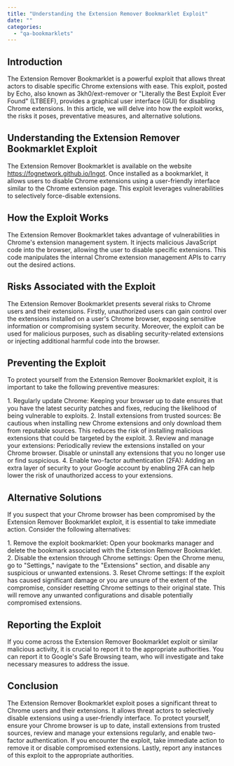 ```yaml
---
title: "Understanding the Extension Remover Bookmarklet Exploit"
date: ""
categories: 
  - "qa-bookmarklets"
---
```


## Introduction

The Extension Remover Bookmarklet is a powerful exploit that allows threat actors to disable specific Chrome extensions with ease. This exploit, posted by Echo, also known as 3kh0/ext-remover or "Literally the Best Exploit Ever Found" (LTBEEF), provides a graphical user interface (GUI) for disabling Chrome extensions. In this article, we will delve into how the exploit works, the risks it poses, preventative measures, and alternative solutions.

## Understanding the Extension Remover Bookmarklet Exploit

The Extension Remover Bookmarklet is available on the website https://fognetwork.github.io/Ingot. Once installed as a bookmarklet, it allows users to disable Chrome extensions using a user-friendly interface similar to the Chrome extension page. This exploit leverages vulnerabilities to selectively force-disable extensions.

## How the Exploit Works

The Extension Remover Bookmarklet takes advantage of vulnerabilities in Chrome's extension management system. It injects malicious JavaScript code into the browser, allowing the user to disable specific extensions. This code manipulates the internal Chrome extension management APIs to carry out the desired actions.

## Risks Associated with the Exploit

The Extension Remover Bookmarklet presents several risks to Chrome users and their extensions. Firstly, unauthorized users can gain control over the extensions installed on a user's Chrome browser, exposing sensitive information or compromising system security. Moreover, the exploit can be used for malicious purposes, such as disabling security-related extensions or injecting additional harmful code into the browser.

## Preventing the Exploit

To protect yourself from the Extension Remover Bookmarklet exploit, it is important to take the following preventive measures:

1\. Regularly update Chrome: Keeping your browser up to date ensures that you have the latest security patches and fixes, reducing the likelihood of being vulnerable to exploits. 2. Install extensions from trusted sources: Be cautious when installing new Chrome extensions and only download them from reputable sources. This reduces the risk of installing malicious extensions that could be targeted by the exploit. 3. Review and manage your extensions: Periodically review the extensions installed on your Chrome browser. Disable or uninstall any extensions that you no longer use or find suspicious. 4. Enable two-factor authentication (2FA): Adding an extra layer of security to your Google account by enabling 2FA can help lower the risk of unauthorized access to your extensions.

## Alternative Solutions

If you suspect that your Chrome browser has been compromised by the Extension Remover Bookmarklet exploit, it is essential to take immediate action. Consider the following alternatives:

1\. Remove the exploit bookmarklet: Open your bookmarks manager and delete the bookmark associated with the Extension Remover Bookmarklet. 2. Disable the extension through Chrome settings: Open the Chrome menu, go to "Settings," navigate to the "Extensions" section, and disable any suspicious or unwanted extensions. 3. Reset Chrome settings: If the exploit has caused significant damage or you are unsure of the extent of the compromise, consider resetting Chrome settings to their original state. This will remove any unwanted configurations and disable potentially compromised extensions.

## Reporting the Exploit

If you come across the Extension Remover Bookmarklet exploit or similar malicious activity, it is crucial to report it to the appropriate authorities. You can report it to Google's Safe Browsing team, who will investigate and take necessary measures to address the issue.

## Conclusion

The Extension Remover Bookmarklet exploit poses a significant threat to Chrome users and their extensions. It allows threat actors to selectively disable extensions using a user-friendly interface. To protect yourself, ensure your Chrome browser is up to date, install extensions from trusted sources, review and manage your extensions regularly, and enable two-factor authentication. If you encounter the exploit, take immediate action to remove it or disable compromised extensions. Lastly, report any instances of this exploit to the appropriate authorities.
